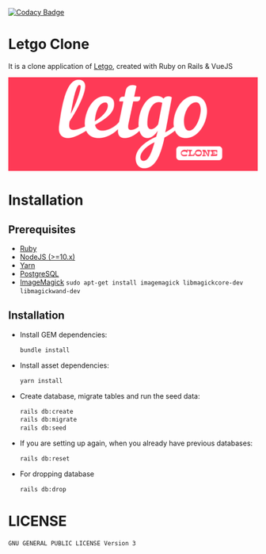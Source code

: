 [![Codacy Badge](https://app.codacy.com/project/badge/Grade/fcb1a4c12f8c4c3b844e2a617a3744b6)](https://www.codacy.com/gh/nejdetkadir/letgo-clone/dashboard?utm_source=github.com&amp;utm_medium=referral&amp;utm_content=nejdetkadir/letgo-clone&amp;utm_campaign=Badge_Grade)

# Letgo Clone
It is a clone application of [Letgo](https://www.letgo.com/), created with Ruby on Rails & VueJS

![logo](doc/logo.png)

# Installation
## Prerequisites
- [Ruby](https://rvm.io/)
- [NodeJS (>=10.x)](https://nodejs.org/en/download/package-manager/#debian-and-ubuntu-based-linux-distributions)
- [Yarn](https://yarnpkg.com/lang/en/docs/install/#debian-stable)
- [PostgreSQL](https://www.postgresql.org/download/)
- [ImageMagick](https://imagemagick.org/) `sudo apt-get install imagemagick libmagickcore-dev libmagickwand-dev`

## Installation
- Install GEM dependencies:

  ```bash
  bundle install
  ```

- Install asset dependencies:

  ```bash
  yarn install
  ```

- Create database, migrate tables and run the seed data:

  ```bash
  rails db:create
  rails db:migrate
  rails db:seed
  ```

- If you are setting up again, when you already have previous databases:

  ```bash
  rails db:reset
  ```
- For dropping database
  ```bash
  rails db:drop
  ``` 

# LICENSE
```
GNU GENERAL PUBLIC LICENSE Version 3
```